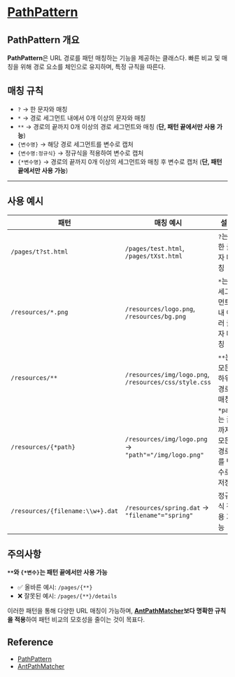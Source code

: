 # [PathPattern](https://docs.spring.io/spring-framework/docs/current/javadoc-api/org/springframework/web/util/pattern/PathPattern.html)

## PathPattern 개요

**PathPattern**은 URL 경로를 패턴 매칭하는 기능을 제공하는 클래스다. 
빠른 비교 및 매칭을 위해 경로 요소를 체인으로 유지하며, 특정 규칙을 따른다.

## 매칭 규칙

- `?` → 한 문자와 매칭
- `*` → 경로 세그먼트 내에서 0개 이상의 문자와 매칭
- `**` → 경로의 끝까지 0개 이상의 경로 세그먼트와 매칭 (**단, 패턴 끝에서만 사용 가능**)
- `{변수명}` → 해당 경로 세그먼트를 변수로 캡처
- `{변수명:정규식}` → 정규식을 적용하여 변수로 캡처
- `{*변수명}` → 경로의 끝까지 0개 이상의 세그먼트와 매칭 후 변수로 캡처 (**단, 패턴 끝에서만 사용 가능**)

---

## 사용 예시

| 패턴 | 매칭 예시 | 설명 |
|------|----------|------|
| `/pages/t?st.html` | `/pages/test.html`, `/pages/tXst.html` | `?`는 한 글자 매칭 |
| `/resources/*.png` | `/resources/logo.png`, `/resources/bg.png` | `*`는 세그먼트 내 여러 글자 매칭 |
| `/resources/**` | `/resources/img/logo.png`, `/resources/css/style.css` | `**`는 모든 하위 경로 매칭 |
| `/resources/{*path}` | `/resources/img/logo.png` → `"path"="/img/logo.png"` | `*path`는 끝까지 모든 경로를 변수로 저장 |
| `/resources/{filename:\\w+}.dat` | `/resources/spring.dat` → `"filename"="spring"` | 정규식 적용 가능 |

## 주의사항

**`**`와 `{*변수}`는 패턴 끝에서만 사용 가능**

- ✅ 올바른 예시: `/pages/{**}`
- ❌ 잘못된 예시: `/pages/{**}/details`

이러한 패턴을 통해 다양한 URL 매칭이 가능하며, **[AntPathMatcher](https://docs.spring.io/spring-framework/docs/current/javadoc-api/org/springframework/util/AntPathMatcher.html)보다 명확한 규칙을 적용**하여 
패턴 비교의 모호성을 줄이는 것이 목표다.

## Reference

- [PathPattern](https://docs.spring.io/spring-framework/docs/current/javadoc-api/org/springframework/web/util/pattern/PathPattern.html)
- [AntPathMatcher](https://docs.spring.io/spring-framework/docs/current/javadoc-api/org/springframework/util/AntPathMatcher.html)
